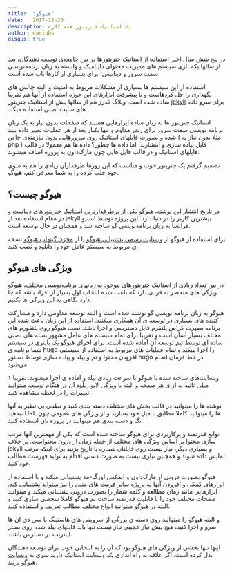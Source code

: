 ```yaml
---
title:  "هیوگو"
date:   2017-12-26
description: یک استاتیک جنریتور همه کاره
author: dariubs
disqus: true
---
```


در پنج شش سال اخیر استفاده از استاتیک جنریتورها در بین جامعه‌ی توسعه دهندگان، بعد از سالها یکه تازی سیستم های مدیریت محتوای داینامیک و وابسته به زبان برنامه‌نویسی سمت سرور و دیتابیس؛ برای بسیاری از کارها باب شده است.

استفاده از این سیستم ها بسیاری از مشکلات مربوط به امنیت و البته چالش های نگهداری را حل کردهاست  و با پیشرفت ابزارهای این حوزه استفاده از آنها هم تقریبا ساده شده است. وبلاگ کدرز هم از سالها پیش از استاتیک جنریتور [jekyll](http://jekyll.github.io) برای سرو داده های سایت اصلی استفاده میکند .

استاتیک جنریتور ها به زبان ساده ابزارهایی هستند که صفحات بدون نیاز به یک زبان برنامه نویسی سمت سرور برای رندر مداوم و تنها یکبار بعد از هر عملیات تغییر داده بیلد شده و بصورت فایلهای استاتیک روی سرورهایی بدون نیازمندی خاص ( مثلا بدون نیاز به php ) قابل پیاده سازی و انتشارند. اما داده ها چطور؟ داده ها هم معمولا در قالب فایلهای استاتیک و در قالب فایل هایی چون مارک‌داون به پروژه اضافه میشوند.

تصمیم گرفتم یک جنریتور خوب و مناسب که این روزها طرفداران زیادی را هم به سوی خود جلب کرده را به شما معرفی کنم، هیوگو.

## هیوگو چیست؟

در تاریخ انتشار این نوشته، هیوگو یکی از پرطرفدارترین استاتیک جنریتورهای دنیاست و در مقام استفاده بعد از jekyll بیشترین کاربر را در دنیا دارد. این پروژه توسط استیو فرانشا به زبان برنامه‌نویسی گو ساخته شد و همچنان در حال توسعه است.

برای استفاده از هیوگو از [وبسایت رسمی پشتیبانی هیوگو](http://gohugo.io) یا از [مخزن گیتهاب هیوگو](https://github.com/gohugoio/hugo/releases) نسخه ی مربوط به سیستم عامل خود را دانلود و نصب کنید.

## ویژگی های هیوگو

در بین تعداد زیادی از استاتیک جنریتورهای موجود به زبانهای برنامه‌نویسی مختلف، هیوگو ویژگی های منحصر به فردی دارد که باعث شده انتخاب اول بسیار از افراد باشد که جا دارد نگاهی به این ویژگی ها بکنیم.

هیوگو به زبان برنامه نویسی گو نوشته شده است و البته توسعه مداومی دارد و مشارکت کننده های بسیاری در توسعه ی آن همکاری میکنند. استفاده از این زبان باعث شده این برنامه بصپرت کراس پلتفرم قابل دسترسی و اجرا باشد. نصب هیوگو روی پلتفورم های مختلف بسیار آسان است و تقریبا برای تمام سیستم های عامل مشهور بسته های نصبی ساده ای توسط تیم توسعه آن آماده شده است. برای اجرای هیوگو یک باینری در سیستم شما برنامه ی hugo را اجرا میکند و تمام عملیات های مربوط به استفاده از سیستم، افزودن محتوا و تم و بیلد و پیاده سازی توسط دستور hugo در خط فرمان انجام می‌شود.

وبسایت‌های ساخته شده با هیوگو با سرعت زیادی بیلد و آماده ی اجرا میشوند. تقریبا ۱ میلی ثانیه به ازای هر صفحه و البته با ویژگی لایو ریلود آن در هنگام توسعه میتوانید تغییرات را در لحظه مشاهده کنید.

نوشته ها را میتوانید در قالب بخش های مختلف دسته بندی کنید و نظمی بی نظیر به آنها بدهید، URL ها را میتوانید کاملا مطابق با میل خود بسازید و از ویژگی های عمومی چون تگ و دسته بندی هم میتوانید در پروژه تان استفاده کنید.

توابع قدرتمند و پرکاربردی برای هیوگو ساخته شده است که یکی از مهمترین آنها مرتب سازی محتوا بر اساس ویژگی های مختلف از جمله زمان از درون محتواست. بر خلاف jekyll و بسیاری دیگر، نیاز نیست روی فایلتان شماره یا تاریخ بزنید برای اینکه مرتب نمایش داده شوند و همچنین نیازی نیست به صورت دستی اقدام به تولید فهرست مطالب خود کنید.

هیوگو بصورت درونی از مارک‌داون و ایمکس اورگ-مد پشتیبانی میکند و با استفاده از ابزارهای کمکی و افزودن آنها به پروژه سایر فرمت های متنی را نیز میتواند پشتیبانی کند. ابزارهایی مانند زمان مطالعه و کلمه شمار را بصورت درونی پشتیبانی میکند و میتوانید صفحات مختلف خود را با قابلیت قدرتمند ساخت تم هیوگو کاملا شخصی سازی کنید و البته در هیوگو میتوانید انواع مختلف مطالب تعریف و استفاده کنید.

و البته هیوگو را میتوانید روی دسته ی بزرگی از سرویس های هاستینگ یا سی دی ان ها سرو و اجرا کنید، هیچ پیش نیاز عجیبی نیاز نیست تنها باید فایلهای بیلد شده روی بستر اینترنت در دسترس باشند.

اینها تنها بخشی از ویژگی های هیوگو بود که آن را به انتخابی خوب برای توسعه دهندگان بدل کرده است. اگر علاقه به راه اندازی یک وبسایت استاتیک دارید سری به [وبسایت هیوگو](https://gohugo.io) بزنید.
